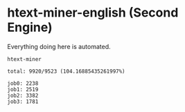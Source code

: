 # htext-miner-english (Second Engine)

Everything doing here is automated.

```
htext-miner

total: 9920/9523 (104.16885435261997%)

job0: 2238
job1: 2519
job2: 3382
job3: 1781
```